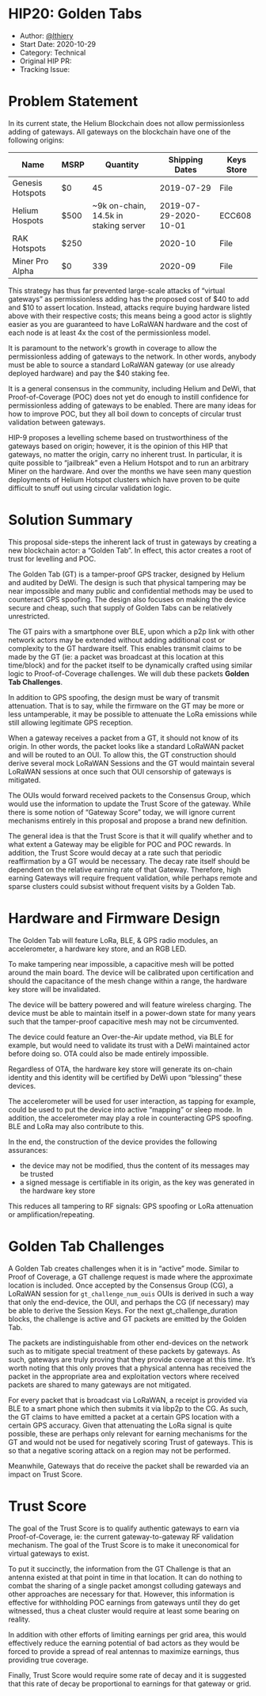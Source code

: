 # HIP20: Golden Tabs

- Author: [@lthiery](https://github.com/lthiery)
- Start Date: 2020-10-29
- Category: Technical
- Original HIP PR: 
- Tracking Issue: 

# Problem Statement
[probem-statement]: #problem-statement
In its current state, the Helium Blockchain does not allow permissionless adding of gateways. All gateways on the 
blockchain have one of the following origins:

|Name|MSRP|Quantity|Shipping Dates|Keys Store|
|---|---|---|---|---|
|Genesis Hotspots|$0|45|2019-07-29|File|
|Helium Hospots|$500|~9k on-chain, 14.5k in staking server|2019-07-29-2020-10-01|ECC608|
|RAK Hotspots|$250|   |2020-10|File|
|Miner Pro Alpha|$0|339|2020-09|File|


This strategy has thus far prevented large-scale attacks of “virtual gateways” as permissionless adding has the proposed
 cost of $40 to add and $10 to assert location. Instead, attacks require buying hardware listed above with their 
 respective costs; this means being a good actor is slightly easier as you are guaranteed to have LoRaWAN hardware and
 the cost of each node is at least 4x the cost of the permissionless model.

It is paramount to the network's growth in coverage to allow the permissionless adding of gateways to the network. In 
 other words, anybody must be able to source a standard LoRaWAN gateway (or use already deployed hardware) and pay the
 $40 staking fee.

It is a general consensus in the community, including Helium and DeWi, that Proof-of-Coverage (POC) does not yet do 
 enough to instill confidence for permissionless adding of gateways to be enabled. There are many ideas for how to 
 improve POC, but they all boil down to concepts of circular trust validation between gateways. 

HIP-9 proposes a levelling scheme based on trustworthiness of the gateways based on origin; however, it is the opinion
 of this HIP that gateways, no matter the origin, carry no inherent trust. In particular, it is quite possible to 
 “jailbreak” even a Helium Hotspot and to run an arbitrary Miner on the hardware. And over the months we have seen many 
 question deployments of Helium Hotspot clusters which have proven to be quite difficult to snuff out using circular 
 validation logic.
 

# Solution Summary
[solution-summary]: #solution-summary

This proposal side-steps the inherent lack of trust in gateways by creating a new blockchain actor: a “Golden Tab”. In 
 effect, this actor creates a root of trust for levelling and POC.

The Golden Tab (GT) is a tamper-proof GPS tracker, designed by Helium and audited by DeWi. The design is such that 
 physical tampering may be near impossible and many public and confidential methods may be used to counteract GPS 
 spoofing. The design also focuses on making the device secure and cheap, such that supply of Golden Tabs can be
 relatively unrestricted.

The GT pairs with a smartphone over BLE, upon which a p2p link with other network actors may be extended without adding
 additional cost or complexity to the GT hardware itself. This enables transmit claims to be made by the GT (ie: a 
 packet was broadcast at this location at this time/block) and for the packet itself to be dynamically crafted using
 similar logic to Proof-of-Coverage challenges. We will dub these packets **Golden Tab Challenges**.

In addition to GPS spoofing, the design must be wary of transmit attenuation. That is to say, while the firmware on the
 GT may be more or less untamperable, it may be possible to attenuate the LoRa emissions while still allowing legitimate
 GPS reception.

When a gateway receives a packet from a GT, it should not know of its origin. In other words, the packet looks like a 
 standard LoRaWAN packet and will be routed to an OUI. To allow this, the GT construction should derive several mock 
 LoRaWAN Sessions and the GT would maintain several LoRaWAN sessions at once such that OUI censorship of gateways is
 mitigated.

The OUIs would forward received packets to the Consensus Group, which would use the information to update the Trust 
 Score of the gateway. While there is some notion of “Gateway Score” today, we will ignore current mechanisms entirely
 in this proposal and propose a brand new definition. 

The general idea is that the Trust Score is that it will qualify whether and to what extent a Gateway may be eligible
 for POC and POC rewards. In addition, the Trust Score would decay at a rate such that periodic reaffirmation by a GT
 would be necessary. The decay rate itself should be dependent on the relative earning rate of that Gateway. Therefore,
 high earning Gateways will require frequent validation, while perhaps remote and sparse clusters could subsist without
 frequent visits by a Golden Tab.


# Hardware and Firmware Design
[hardware-and-firmware-design]: #hardware-and-firmware-design

The Golden Tab will feature LoRa, BLE, & GPS radio modules, an accelerometer, a hardware key store, and an RGB LED.

To make tampering near impossible, a capacitive mesh will be potted around the main board. The device will be calibrated
 upon certification and should the capacitance of the mesh change within a range, the hardware key store will be
 invalidated.

The device will be battery powered and will feature wireless charging. The device must be able to maintain itself in a 
 power-down state for many years such that the tamper-proof capacitive mesh may not be circumvented. 

The device could feature an Over-the-Air update method, via BLE for example, but would need to validate its trust with a
 DeWi maintained actor before doing so. OTA could also be made entirely impossible. 

Regardless of OTA, the hardware key store will generate its on-chain identity and this identity will be certified by 
 DeWi upon “blessing” these devices.

The accelerometer will be used for user interaction, as tapping for example, could be used to put the device into active
 “mapping” or sleep mode. In addition, the accelerometer may play a role in counteracting GPS spoofing. BLE and LoRa may
 also contribute to this.

In the end, the construction of the device provides the following assurances:
* the device may not be modified, thus the content of its messages may be trusted
* a signed message is certifiable in its origin, as the key was generated in the hardware key store

This reduces all tampering to RF signals: GPS spoofing or LoRa attenuation or amplification/repeating.


# Golden Tab Challenges
[golden-tab-challenges]: #golden-tab-challenges


A Golden Tab creates challenges when it is in “active” mode. Similar to Proof of Coverage, a GT challenge request is 
 made where the approximate location is included. Once accepted by the Consensus Group (CG), a LoRaWAN session for
 `gt_challenge_num_ouis` OUIs is derived in such a way that only the end-device, the OUI, and perhaps the CG 
 (if necessary) may be able to derive the Session Keys. For the next gt_challenge_duration blocks, the challenge is
 active and GT packets are emitted by the Golden Tab.

The packets are indistinguishable from other end-devices on the network such as to mitigate special treatment of these
 packets by gateways. As such, gateways are truly proving that they provide coverage at this time. It’s worth noting
 that this only proves that a physical antenna has received the packet in the appropriate area and exploitation vectors
 where received packets are shared to many gateways are not mitigated.

For every packet that is broadcast via LoRaWAN, a receipt is provided via BLE to a smart phone which then submits it via
 libp2p to the CG. As such, the GT claims to have emitted a packet at a certain GPS location with a certain GPS accuracy.
  Given that attenuating the LoRa signal is quite possible, these are perhaps only relevant for earning mechanisms for
  the GT and would not be used for negatively scoring Trust of gateways. This is so that a negative scoring attack on a
  region may not be performed.

Meanwhile, Gateways that do receive the packet shall be rewarded via an impact on Trust Score.


# Trust Score
[trust-score]: #trust-score

The goal of the Trust Score is to qualify authentic gateways to earn via Proof-of-Coverage, ie: the current 
 gateway-to-gateway RF validation mechanism. The goal of the Trust Score is to make it uneconomical for virtual gateways
 to exist. 

To put it succinctly, the information from the GT Challenge is that an antenna existed at that point in time in that 
 location. It can do nothing to combat the sharing of a single packet amongst colluding gateways and other approaches
 are necessary for that. However, this information is effective for withholding POC earnings from gateways until they do
 get witnessed, thus a cheat cluster would require at least some bearing on reality. 

In addition with other efforts of limiting earnings per grid area, this would effectively reduce the earning potential
 of bad actors as they would be forced to provide a spread of real antennas to maximize earnings, thus providing true
 coverage.

Finally, Trust Score would require some rate of decay and it is suggested that this rate of decay be proportional to
 earnings for that gateway or grid.
